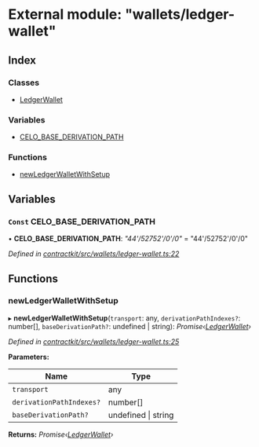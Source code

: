 # External module: "wallets/ledger-wallet"

## Index

### Classes

* [LedgerWallet](../classes/_wallets_ledger_wallet_.ledgerwallet.md)

### Variables

* [CELO_BASE_DERIVATION_PATH](_wallets_ledger_wallet_.md#const-celo_base_derivation_path)

### Functions

* [newLedgerWalletWithSetup](_wallets_ledger_wallet_.md#newledgerwalletwithsetup)

## Variables

### `Const` CELO_BASE_DERIVATION_PATH

• **CELO_BASE_DERIVATION_PATH**: *"44'/52752'/0'/0"* = "44'/52752'/0'/0"

*Defined in [contractkit/src/wallets/ledger-wallet.ts:22](https://github.com/celo-org/celo-monorepo/blob/master/packages/contractkit/src/wallets/ledger-wallet.ts#L22)*

## Functions

###  newLedgerWalletWithSetup

▸ **newLedgerWalletWithSetup**(`transport`: any, `derivationPathIndexes?`: number[], `baseDerivationPath?`: undefined | string): *Promise‹[LedgerWallet](../classes/_wallets_ledger_wallet_.ledgerwallet.md)›*

*Defined in [contractkit/src/wallets/ledger-wallet.ts:25](https://github.com/celo-org/celo-monorepo/blob/master/packages/contractkit/src/wallets/ledger-wallet.ts#L25)*

**Parameters:**

Name | Type |
------ | ------ |
`transport` | any |
`derivationPathIndexes?` | number[] |
`baseDerivationPath?` | undefined &#124; string |

**Returns:** *Promise‹[LedgerWallet](../classes/_wallets_ledger_wallet_.ledgerwallet.md)›*
